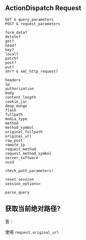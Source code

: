## ActionDispatch Request

```
GET & query_parameters
POST & request_parameters

form_data?
delete?
get?
head?
key?
local?
patch?
post?
put?
xhr? & xml_http_request?

headers
ip
authorization
body
content_length
cookie_jar
deep_munge
flash
fullpath
media_type
method
method_symbol
original_fullpath
original_url
raw_post
remote_ip
request_method
request_method_symbol
server_software
uuid

check_path_parameters!

reset_session
session_options=

parse_query
```

## 获取当前绝对路径?

答：

使用 `request.original_url`

